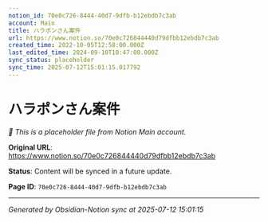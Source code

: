 ```yaml
---
notion_id: 70e0c726-8444-40d7-9dfb-b12ebdb7c3ab
account: Main
title: ハラポンさん案件
url: https://www.notion.so/70e0c726844440d79dfbb12ebdb7c3ab
created_time: 2022-10-05T12:58:00.000Z
last_edited_time: 2024-09-10T10:47:00.000Z
sync_status: placeholder
sync_time: 2025-07-12T15:01:15.017792
---
```


# ハラポンさん案件

*🔄 This is a placeholder file from Notion Main account.*

**Original URL**: https://www.notion.so/70e0c726844440d79dfbb12ebdb7c3ab

**Status**: Content will be synced in a future update.

**Page ID**: `70e0c726-8444-40d7-9dfb-b12ebdb7c3ab`

---

*Generated by Obsidian-Notion sync at 2025-07-12 15:01:15*
